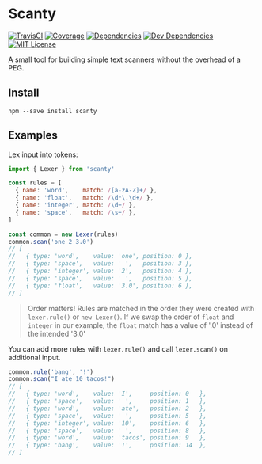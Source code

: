 # Scanty

[![TravisCI](https://img.shields.io/travis/kroogs/scanty.svg)](https://travis-ci.org/kroogs/scanty)
[![Coverage](https://img.shields.io/coveralls/kroogs/scanty.svg)](https://coveralls.io/github/kroogs/scanty)
[![Dependencies](https://img.shields.io/david/kroogs/scanty.svg)](https://david-dm.org/kroogs/scanty)
[![Dev Dependencies](https://img.shields.io/david/dev/kroogs/scanty.svg)](https://david-dm.org/kroogs/scanty?type=dev)
[![MIT License](https://img.shields.io/github/license/kroogs/scanty.svg)](https://github.com/kroogs/scanty/blob/master/LICENSE)

A small tool for building simple text scanners without the overhead of a PEG.

## Install

  ```shell
  npm --save install scanty
  ```

## Examples

  Lex input into tokens:

  ```javascript
  import { Lexer } from 'scanty'

  const rules = [
    { name: 'word',    match: /[a-zA-Z]+/ },
    { name: 'float',   match: /\d*\.\d+/ },
    { name: 'integer', match: /\d+/ },
    { name: 'space',   match: /\s+/ },
  ]

  const common = new Lexer(rules)
  common.scan('one 2 3.0')
  // [
  //   { type: 'word',    value: 'one', position: 0 },
  //   { type: 'space',   value: ' ',   position: 3 },
  //   { type: 'integer', value: '2',   position: 4 },
  //   { type: 'space',   value: ' ',   position: 5 },
  //   { type: 'float',   value: '3.0', position: 6 },
  // ]
  ```

  > Order matters! Rules are matched in the order they were created with `lexer.rule()`
  > or `new Lexer()`. If we swap the order of `float` and `integer` in our
  > example, the `float` match has a value of '.0' instead of the intended '3.0'

  You can add more rules with `lexer.rule()` and call `lexer.scan()`
  on additional input.

  ```javascript
  common.rule('bang', '!')
  common.scan("I ate 10 tacos!")
  // [
  //   { type: 'word',    value: 'I',     position: 0   },
  //   { type: 'space',   value: ' ',     position: 1   },
  //   { type: 'word',    value: 'ate',   position: 2   },
  //   { type: 'space',   value: ' ',     position: 5   },
  //   { type: 'integer', value: '10',    position: 6   },
  //   { type: 'space',   value: ' ',     position: 8   },
  //   { type: 'word',    value: 'tacos', position: 9   },
  //   { type: 'bang',    value: '!',     position: 14  },
  // ]
  ```
